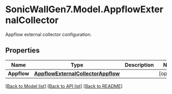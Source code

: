 # SonicWallGen7.Model.AppflowExternalCollector
Appflow external collector configuration.

## Properties

Name | Type | Description | Notes
------------ | ------------- | ------------- | -------------
**Appflow** | [**AppflowExternalCollectorAppflow**](AppflowExternalCollectorAppflow.md) |  | [optional] 

[[Back to Model list]](../README.md#documentation-for-models) [[Back to API list]](../README.md#documentation-for-api-endpoints) [[Back to README]](../README.md)

